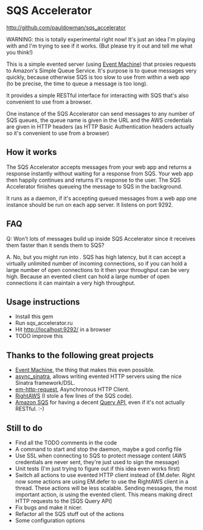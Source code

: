SQS Accelerator
===============

http://github.com/pauldowman/sqs_accelerator

WARNING: this is totally experimental right now! It's just an idea I'm playing with and I'm trying to see if it works. (But please try it out and tell me what you think!)

This is a simple evented server (using [Event Machine](http://eventmachine.rubyforge.org)) that proxies requests to Amazon's Simple Queue Service. It's purpose is to queue messages very quickly, because otherwise SQS is too slow to use from within a web app (to be precise, the time to queue a message is too long).

It provides a simple RESTful interface for interacting with SQS that's also convenient to use from a browser.

One instance of the SQS Accelerator can send messages to any number of SQS queues, the queue name is given in the URL and the AWS credentials are given in HTTP headers (as HTTP Basic Authentication headers actually so it's convenient to use from a browser)


How it works
------------

The SQS Accelerator accepts messages from your web app and returns a response instantly without waiting for a response from SQS. Your web app then happily continues and returns it's response to the user. The SQS Accelerator finishes queueing the message to SQS in the background.

It runs as a daemon, if it's accepting queued messages from a web app one instance should be run on each app server. It listens on port 9292.


FAQ
------

Q: Won't lots of messages build up inside SQS Accelerator since it receives them faster than it sends them to SQS?

A. No, but you might run into . SQS has high latency, but it can accept a virtually unlimited number of incoming connections, so if you can hold a large number of open connections to it then your throughput can be very high. Because an evented client can hold a large number of open connections it can maintain a very high throughput.


Usage instructions
------------------

* Install this gem
* Run sqs_accelerator.ru
* Hit [http://localhost:9292/](http://localhost:9292/) in a browser
* TODO improve this


Thanks to the following great projects
--------------------------------------

* [Event Machine](http://eventmachine.rubyforge.org), the thing that makes this even possible.
* [async_sinatra](http://github.com/raggi/async_sinatra), allows writing evented HTTP servers using the nice Sinatra framework/DSL.
* [em-http-request](http://github.com/igrigorik/em-http-request), Asynchronous HTTP Client.
* [RightAWS](http://rightscale.rubyforge.org/right_aws_gem_doc) (I stole a few lines of the SQS code).
* [Amazon SQS](http://aws.amazon.com/sqs/) for having a decent [Query API](http://docs.amazonwebservices.com/AWSSimpleQueueService/latest/SQSDeveloperGuide/), even if it's not actually RESTful. :-)


Still to do
-----

* Find all the TODO comments in the code
* A command to start and stop the daemon, maybe a god config file
* Use SSL when connecting to SQS to protect message content (AWS credentials are never sent, they're just used to sign the message)
* Unit tests (I'm just trying to figure out if this idea even works first)
* Switch all actions to use evented HTTP client instead of EM.defer. Right now some actions are using EM.defer to use the RightAWS client in a thread. These actions will be less scalable. Sending messages, the most important action, _is_ using the evented client. This means making direct HTTP requests to the [SQS Query API]
* Fix bugs and make it nicer.
* Refactor all the SQS stuff out of the actions
* Some configuration options

